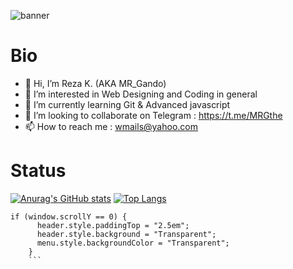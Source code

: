 ![banner](https://user-images.githubusercontent.com/86018280/131982884-2465e7ab-f055-46ba-95e6-910821702349.png)

# Bio #
- 👋 Hi, I’m Reza K. (AKA MR_Gando)
- 👀 I’m interested in Web Designing and Coding in general 
- 🌱 I’m currently learning Git & Advanced javascript
- 💞️ I’m looking to collaborate on Telegram : https://t.me/MRGthe
- 📫 How to reach me : wmails@yahoo.com

# Status #
[![Anurag's GitHub stats](https://github-readme-stats.vercel.app/api?username=MRGando&show_icons=true&theme=midnight-purple)](https://github.com/anuraghazra/github-readme-stats)
[![Top Langs](https://github-readme-stats.vercel.app/api/top-langs/?username=MRGando&layout=compact)](https://github.com/anuraghazra/github-readme-stats)


```
if (window.scrollY == 0) {
      header.style.paddingTop = "2.5em";
      header.style.background = "Transparent";
      menu.style.backgroundColor = "Transparent";
    }
    ```

